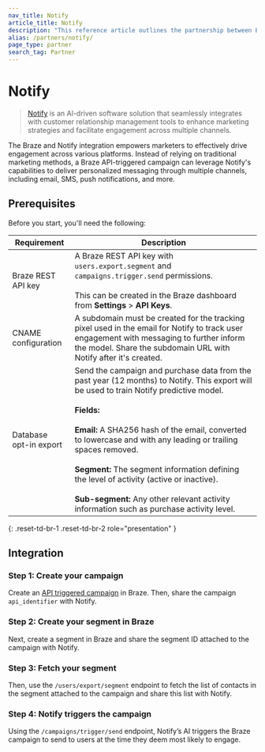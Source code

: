 ```yaml
---
nav_title: Notify
article_title: Notify
description: "This reference article outlines the partnership between Braze and Notify, a real-time, omnichannel personalization solution that offers personalization across the customer lifecycle."
alias: /partners/notify/
page_type: partner
search_tag: Partner
---
```


# Notify

> [Notify](https://notifyai.io/) is an AI-driven software solution that seamlessly integrates with customer relationship management tools to enhance marketing strategies and facilitate engagement across multiple channels.

The Braze and Notify integration empowers marketers to effectively drive engagement across various platforms. Instead of relying on traditional marketing methods, a Braze API-triggered campaign can leverage Notify's capabilities to deliver personalized messaging through multiple channels, including email, SMS, push notifications, and more.

## Prerequisites

Before you start, you'll need the following:

| Requirement          | Description                                                                                                                                |
|-----------------------|--------------------------------------------------------------------------------------------------------------------------------------------|
|  Braze REST API key  | A Braze REST API key with `users.export.segment` and `campaigns.trigger.send` permissions. <br><br> This can be created in the Braze dashboard from **Settings** > **API Keys**. |
| CNAME configuration | A subdomain must be created for the tracking pixel used in the email for Notify to track user engagement with messaging to further inform the model. Share the subdomain URL with Notify after it's created. |
| Database opt-in export | Send the campaign and purchase data from the past year (12 months) to Notify. ​This export will be used to train Notify predictive model. <br><br> **Fields:** <br><br> **Email:** A SHA256 hash of the email, converted to lowercase and with any leading or trailing spaces removed.<br><br>**Segment:** The segment information defining the level of activity (active or inactive).<br><br>**Sub-segment:** Any other relevant activity information such as purchase activity level.|
{: .reset-td-br-1 .reset-td-br-2 role="presentation" }

## Integration

### Step 1: Create your campaign

Create an [API triggered campaign](https://www.braze.com/docs/user_guide/engagement_tools/campaigns/building_campaigns/delivery_types/api_triggered_delivery) in Braze. Then, share the campaign `api_identifier` with Notify.

### Step 2: Create your segment in Braze

Next, create a segment in Braze and share the segment ID attached to the campaign with Notify. 

### Step 3: Fetch your segment

Then, use the `/users/export/segment` endpoint to fetch the list of contacts in the segment attached to the campaign and share this list with Notify.

### Step 4: Notify triggers the campaign

Using the `/campaigns/trigger/send` endpoint, Notify’s AI triggers the Braze campaign to send to users at the time they deem most likely to engage.